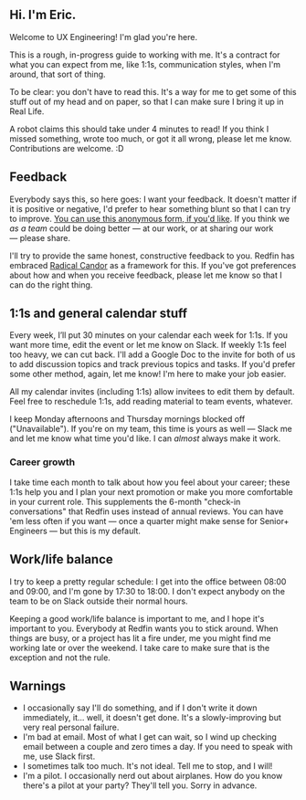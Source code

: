 ## Hi. I'm Eric. 

Welcome to UX Engineering! I'm glad you're here. 

This is a rough, in-progress guide to working with me. It's a contract for what you can expect from me, like 1:1s, communication styles, when I'm around, that sort of thing. 

To be clear: you don't have to read this. It's a way for me to get some of this stuff out of my head and on paper, so that I can make sure I bring it up in Real Life.

A robot claims this should take under 4 minutes to read! If you think I missed something, wrote too much, or got it all wrong, please let me know. Contributions are welcome. :D


## Feedback

Everybody says this, so here goes: I want your feedback. It doesn't matter if it is positive or negative, I'd prefer to hear something blunt so that I can try to improve. [You can use this anonymous form, if you'd like][feedback]. If you think we _as a team_ could be doing better — at our work, or at sharing our work — please share.

I'll try to provide the same honest, constructive feedback to you. Redfin has embraced [Radical Candor][RC] as a framework for this. If you've got preferences about how and when you receive feedback, please let me know so that I can do the right thing.


## 1:1s and general calendar stuff

Every week, I’ll put 30 minutes on your calendar each week for 1:1s. If you want more time, edit the event or let me know on Slack. If weekly 1:1s feel too heavy, we can cut back. I'll add a Google Doc to the invite for both of us to add discussion topics and track previous topics and tasks. If you'd prefer some other method, again, let me know! I'm here to make your job easier.

All my calendar invites (including 1:1s) allow invitees to edit them by default. Feel free to reschedule 1:1s, add reading material to team events, whatever.  

I keep Monday afternoons and Thursday mornings blocked off ("Unavailable"). If you're on my team, this time is yours as well — Slack me and let me know what time you'd like. I can _almost_ always make it work.


### Career growth

I take time each month to talk about how you feel about your career; these 1:1s help you and I plan your next promotion or make you more comfortable in your current role. This supplements the 6-month "check-in conversations" that Redfin uses instead of annual reviews. You can have 'em less often if you want — once a quarter might make sense for Senior+ Engineers — but this is my default.


## Work/life balance

I try to keep a pretty regular schedule: I get into the office between 08:00 and 09:00, and I'm gone by 17:30 to 18:00. I don't  expect anybody on the team to be on Slack outside their normal hours.

Keeping a good work/life balance is important to me, and I hope it's important to you. Everybody at Redfin wants you to stick around. When things are busy, or a project has lit a fire under, me you might find me working late or over the weekend. I take care to make sure that is the exception and not the rule.


## Warnings

- I occasionally say I'll do something, and if I don't write it down immediately, it... well, it doesn't get done. It's a slowly-improving but very real personal failure.
- I'm bad at email. Most of what I get can wait, so I wind up checking email between a couple and zero times a day. If you need to speak with me, use Slack first.
- I sometimes talk too much. It's not ideal. Tell me to stop, and I will!
- I'm a pilot. I occasionally nerd out about airplanes. How do you know there's a pilot at your party? They'll tell you. Sorry in advance.


[RC]: https://www.radicalcandor.com/about-radical-candor/
[feedback]: https://goo.gl/forms/lgisXUxPTGGG7IoP2
